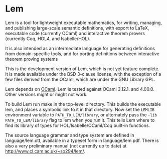 # Lem

Lem is a tool for lightweight executable mathematics, for writing,
managing, and publishing large-scale semantic definitions, with export
to LaTeX, executable code (currently OCaml) and interactive theorem
provers (currently Coq, HOL4, and Isabelle/HOL).

It is also intended as an intermediate language for generating
definitions from domain-specific tools, and for porting definitions
between interactive theorem proving systems

This is the development version of Lem, which is not yet feature
complete.  It is made available under the BSD 3-clause license, with
the exception of a few files derived from the OCaml, which are under
the GNU Library GPL.

Lem depends on [OCaml](http://caml.inria.fr/). Lem is tested against OCaml
3.12.1. and 4.00.0. Other versions might or might not work.

To build Lem run make in the top-level directory. This builds the
executable lem, and places a symbolic link to it in that directory. Now
set the `LEMLIB` environment variable to `PATH_TO_LEM/library`, or
alternately pass the `-lib PATH_TO_LEM/library` flag to lem when you
run it. This tells Lem where to find its library of types for
HOL/Isabelle/OCaml/Coq built-in functions.

The source language grammar and type system are defined in language/lem.ott,
available in a typeset form in language/lem.pdf.  There is also a very 
preliminary manual (not currently up to date) at 
http://www.cl.cam.ac.uk/~so294/lem/.

